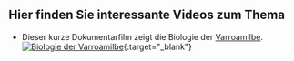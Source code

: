## Hier finden Sie interessante Videos zum Thema

* Dieser kurze Dokumentarfilm zeigt die Biologie der <a href="https://www.youtube.com/watch?v=teopiu9VYBA" target="_blank">Varroamilbe</a>.
[![Biologie der Varroamilbe](http://img.youtube.com/vi/teopiu9VYBA/0.jpg)](https://www.youtube.com/watch?v=teopiu9VYBA){:target="_blank"}

